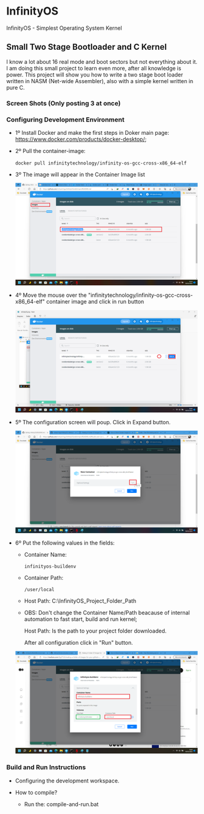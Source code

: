 # InfinityOS
InfinityOS - Simplest Operating System Kernel

## Small Two Stage Bootloader and C Kernel

I know a lot about 16 real mode and boot sectors but not everything about it. I
am doing this small project to learn even more, after all knowledge is power. This
project will show you how to write a two stage boot loader written in NASM (Net-wide Assembler), also with a simple kernel
written in pure C.

### Screen Shots (Only posting 3 at once)


### Configuring Development Environment
- 1º Install Docker and make the first steps in Doker main page: https://www.docker.com/products/docker-desktop/;
- 2º Pull the container-image:
     
     ``docker pull infinitytechnology/infinity-os-gcc-cross-x86_64-elf``
- 3º The image will appear in the Container Image list

    ![screenshot1](docs/docker/screenshot1.png)
    
- 4º Move the mouse over the "infinitytechnology/infinity-os-gcc-cross-x86_64-elf" container image and click in run button

    ![screenshot2](docs/docker/screenshot2.png)
    
- 5º The configuration screen will poup. Click in Expand button.

    ![screenshot3](docs/docker/screenshot3.png)
    
- 6º Put the following values in the fields:
    - Container Name: 
        
          infinityos-buildenv 
        
    - Container Path: 
 
          /user/local
        
    - Host Path: C:\InfinityOS_Project_Folder_Path
    - OBS: Don't change the Container Name/Path beacause of internal automation to fast start, build and run kernel;

      Host Path: Is the path to your project folder downloaded.
      
      After all configuration click in "Run" button.

    ![screenshot4](docs/docker/screenshot4.png)

### Build and Run Instructions

 - Configuring the development workspace.

 - How to compile?
    - Run the: compile-and-run.bat
